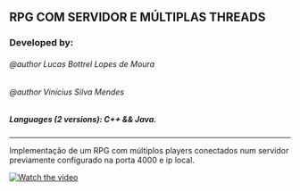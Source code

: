 ## RPG COM SERVIDOR E MÚLTIPLAS THREADS ##

### Developed by:
###### @author Lucas Bottrel Lopes de Moura
###### @author Vinícius Silva Mendes

##### Languages (2 versions): C++ && Java.
---

Implementação de um RPG com múltiplos players conectados num servidor previamente configurado na porta 4000 e ip local.

[![Watch the video](https://img.youtube.com/vi/nTQUwghvy5Q/default.jpg)]([https://youtu.be/nTQUwghvy5Q](https://www.youtube.com/watch?v=eV8tSaqTmbE&t=2s))
